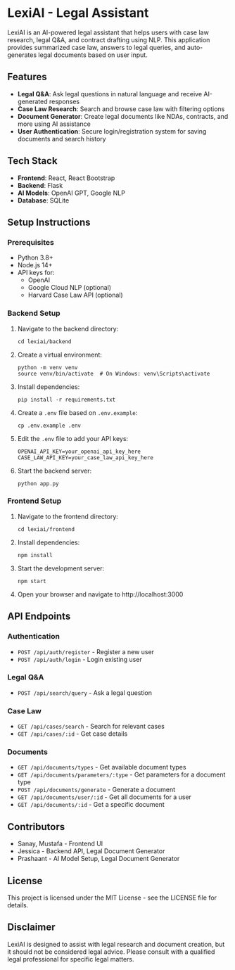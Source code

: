 # LexiAI - Legal Assistant

LexiAI is an AI-powered legal assistant that helps users with case law research, legal Q&A, and contract drafting using NLP. This application provides summarized case law, answers to legal queries, and auto-generates legal documents based on user input.

## Features

- **Legal Q&A**: Ask legal questions in natural language and receive AI-generated responses
- **Case Law Research**: Search and browse case law with filtering options
- **Document Generator**: Create legal documents like NDAs, contracts, and more using AI assistance
- **User Authentication**: Secure login/registration system for saving documents and search history

## Tech Stack

- **Frontend**: React, React Bootstrap
- **Backend**: Flask
- **AI Models**: OpenAI GPT, Google NLP
- **Database**: SQLite

## Setup Instructions

### Prerequisites

- Python 3.8+
- Node.js 14+
- API keys for:
  - OpenAI
  - Google Cloud NLP (optional)
  - Harvard Case Law API (optional)

### Backend Setup

1. Navigate to the backend directory:
   ```
   cd lexiai/backend
   ```

2. Create a virtual environment:
   ```
   python -m venv venv
   source venv/bin/activate  # On Windows: venv\Scripts\activate
   ```

3. Install dependencies:
   ```
   pip install -r requirements.txt
   ```

4. Create a `.env` file based on `.env.example`:
   ```
   cp .env.example .env
   ```

5. Edit the `.env` file to add your API keys:
   ```
   OPENAI_API_KEY=your_openai_api_key_here
   CASE_LAW_API_KEY=your_case_law_api_key_here
   ```

6. Start the backend server:
   ```
   python app.py
   ```

### Frontend Setup

1. Navigate to the frontend directory:
   ```
   cd lexiai/frontend
   ```

2. Install dependencies:
   ```
   npm install
   ```

3. Start the development server:
   ```
   npm start
   ```

4. Open your browser and navigate to http://localhost:3000

## API Endpoints

### Authentication

- `POST /api/auth/register` - Register a new user
- `POST /api/auth/login` - Login existing user

### Legal Q&A

- `POST /api/search/query` - Ask a legal question

### Case Law

- `GET /api/cases/search` - Search for relevant cases
- `GET /api/cases/:id` - Get case details

### Documents

- `GET /api/documents/types` - Get available document types
- `GET /api/documents/parameters/:type` - Get parameters for a document type
- `POST /api/documents/generate` - Generate a document
- `GET /api/documents/user/:id` - Get all documents for a user
- `GET /api/documents/:id` - Get a specific document

## Contributors

- Sanay, Mustafa - Frontend UI
- Jessica - Backend API, Legal Document Generator
- Prashaant - AI Model Setup, Legal Document Generator

## License

This project is licensed under the MIT License - see the LICENSE file for details.

## Disclaimer

LexiAI is designed to assist with legal research and document creation, but it should not be considered legal advice. Please consult with a qualified legal professional for specific legal matters. 